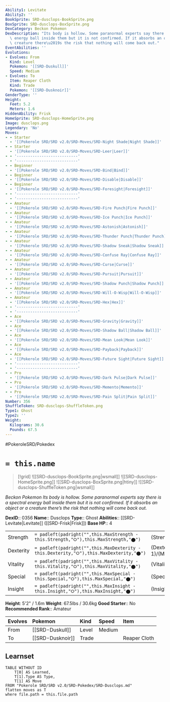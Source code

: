 ```yaml
---
Ability1: Levitate
Ability2: ''
BookSprite: SRD-dusclops-BookSprite.png
BoxSprite: SRD-dusclops-BoxSprite.png
DexCategory: Beckon Pokemon
DexDescription: "Its body is hollow. Some paranormal experts say there is a spectral\
  \ energy ball inside them but it is not confirmed. If it absorbs an object or a\
  \ creature there\u2019s the risk that nothing will come back out."
EventAbilities: ''
Evolutions:
- Evolves: From
  Kind: Level
  Pokemon: '[[SRD-Duskull]]'
  Speed: Medium
- Evolves: To
  Item: Reaper Cloth
  Kind: Trade
  Pokemon: '[[SRD-Dusknoir]]'
GenderType: ''
Height:
  Feet: 5.2
  Meters: 1.6
HiddenAbility: Frisk
HomeSprite: SRD-dusclops-HomeSprite.png
Image: dusclops.png
Legendary: 'No'
Moves:
- - Starter
  - '[[Pokerole SRD/SRD v2.0/SRD-Moves/SRD-Night Shade|Night Shade]]'
- - Starter
  - '[[Pokerole SRD/SRD v2.0/SRD-Moves/SRD-Leer|Leer]]'
- - '---------------------------'
  - '---------------------------'
- - Beginner
  - '[[Pokerole SRD/SRD v2.0/SRD-Moves/SRD-Bind|Bind]]'
- - Beginner
  - '[[Pokerole SRD/SRD v2.0/SRD-Moves/SRD-Disable|Disable]]'
- - Beginner
  - '[[Pokerole SRD/SRD v2.0/SRD-Moves/SRD-Foresight|Foresight]]'
- - '---------------------------'
  - '---------------------------'
- - Amateur
  - '[[Pokerole SRD/SRD v2.0/SRD-Moves/SRD-Fire Punch|Fire Punch]]'
- - Amateur
  - '[[Pokerole SRD/SRD v2.0/SRD-Moves/SRD-Ice Punch|Ice Punch]]'
- - Amateur
  - '[[Pokerole SRD/SRD v2.0/SRD-Moves/SRD-Astonish|Astonish]]'
- - Amateur
  - '[[Pokerole SRD/SRD v2.0/SRD-Moves/SRD-Thunder Punch|Thunder Punch]]'
- - Amateur
  - '[[Pokerole SRD/SRD v2.0/SRD-Moves/SRD-Shadow Sneak|Shadow Sneak]]'
- - Amateur
  - '[[Pokerole SRD/SRD v2.0/SRD-Moves/SRD-Confuse Ray|Confuse Ray]]'
- - Amateur
  - '[[Pokerole SRD/SRD v2.0/SRD-Moves/SRD-Curse|Curse]]'
- - Amateur
  - '[[Pokerole SRD/SRD v2.0/SRD-Moves/SRD-Pursuit|Pursuit]]'
- - Amateur
  - '[[Pokerole SRD/SRD v2.0/SRD-Moves/SRD-Shadow Punch|Shadow Punch]]'
- - Amateur
  - '[[Pokerole SRD/SRD v2.0/SRD-Moves/SRD-Will-O-Wisp|Will-O-Wisp]]'
- - Amateur
  - '[[Pokerole SRD/SRD v2.0/SRD-Moves/SRD-Hex|Hex]]'
- - '---------------------------'
  - '---------------------------'
- - Ace
  - '[[Pokerole SRD/SRD v2.0/SRD-Moves/SRD-Gravity|Gravity]]'
- - Ace
  - '[[Pokerole SRD/SRD v2.0/SRD-Moves/SRD-Shadow Ball|Shadow Ball]]'
- - Ace
  - '[[Pokerole SRD/SRD v2.0/SRD-Moves/SRD-Mean Look|Mean Look]]'
- - Ace
  - '[[Pokerole SRD/SRD v2.0/SRD-Moves/SRD-Payback|Payback]]'
- - Ace
  - '[[Pokerole SRD/SRD v2.0/SRD-Moves/SRD-Future Sight|Future Sight]]'
- - '---------------------------'
  - '---------------------------'
- - Pro
  - '[[Pokerole SRD/SRD v2.0/SRD-Moves/SRD-Dark Pulse|Dark Pulse]]'
- - Pro
  - '[[Pokerole SRD/SRD v2.0/SRD-Moves/SRD-Memento|Memento]]'
- - Pro
  - '[[Pokerole SRD/SRD v2.0/SRD-Moves/SRD-Pain Split|Pain Split]]'
Number: 356
ShuffleToken: SRD-dusclops-ShuffleToken.png
Type1: Ghost
Type2: ''
Weight:
  Kilograms: 30.6
  Pounds: 67.5
---
```


#PokeroleSRD/Pokedex

# `= this.name`

> [!grid]
> ![[SRD-dusclops-BookSprite.png|wsmall]]
> ![[SRD-dusclops-HomeSprite.png]]
> ![[SRD-dusclops-BoxSprite.png|htiny]]
> ![[SRD-dusclops-ShuffleToken.png|wsmall]]


*Beckon Pokemon*
*Its body is hollow. Some paranormal experts say there is a spectral energy ball inside them but it is not confirmed. If it absorbs an object or a creature there’s the risk that nothing will come back out.*

**DexID**:: 0356
**Name**:: Dusclops
**Type**:: Ghost
**Abilities**:: [[SRD-Levitate|Levitate]] ([[SRD-Frisk|Frisk]])
**Base HP**:: 4

|           |                                                                                        |                                          |
| --------- | -------------------------------------------------------------------------------------- | ---------------------------------------- |
| Strength  | `= padleft(padright("",this.MaxStrength - this.Strength,"⭘"),this.MaxStrength,"⬤")`    | (Strength::2)/(MaxStrength::5)   |
| Dexterity | `= padleft(padright("",this.MaxDexterity - this.Dexterity,"⭘"),this.MaxDexterity,"⬤")` | (Dexterity:: 1)/(MaxDexterity::3) |
| Vitality  | `= padleft(padright("",this.MaxVitality - this.Vitality,"⭘"),this.MaxVitality,"⬤")`    | (Vitality::3)/(MaxVitality::7)   |
| Special   | `= padleft(padright("",this.MaxSpecial - this.Special,"⭘"),this.MaxSpecial,"⬤")`       | (Special::2)/(MaxSpecial::4)     |
| Insight   | `= padleft(padright("",this.MaxInsight - this.Insight,"⭘"),this.MaxInsight,"⬤")`       | (Insight::3)/(MaxInsight::7)     |

**Height**: 5'2" / 1.6m
**Weight**: 67.5lbs / 30.6kg
**Good Starter**:: No
**Recommended Rank**:: Amateur

| Evolves   | Pokemon          | Kind   | Speed   | Item         |
|:----------|:-----------------|:-------|:--------|:-------------|
| From      | [[SRD-Duskull]]  | Level  | Medium  |              |
| To        | [[SRD-Dusknoir]] | Trade  |         | Reaper Cloth |

## Learnset

```dataview
TABLE WITHOUT ID
    T[0] AS Learned,
    T[1].Type AS Type,
    T[1] AS Move
FROM "Pokerole SRD/SRD v2.0/SRD-Pokedex/SRD-Dusclops.md"
flatten moves as T
where file.path = this.file.path
```
